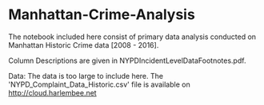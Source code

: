 # Manhattan-Crime-Analysis
The notebook included here consist of primary data analysis conducted on Manhattan Historic Crime data [2008 - 2016].

Column Descriptions are given in NYPDIncidentLevelDataFootnotes.pdf.

Data: The data is too large to include here. The 'NYPD_Complaint_Data_Historic.csv' file is available on http://cloud.harlembee.net

